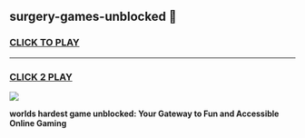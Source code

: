 
## surgery-games-unblocked 👋
<h3>
<a href="https://premium.freeplayer.one?title=surgery-games-unblocked&ref=14F">CLICK TO PLAY</a></h3>
<hr>

<h3>
<a href="https://premium.freeplayer.one?title=surgery-games-unblocked&ref=14F">CLICK 2 PLAY</a>
  
</h3>

<a href="https://premium.freeplayer.one?title=surgery-games-unblocked&ref=12F/"><img src="https://clearcache.store/games.png"></a>


**worlds hardest game unblocked: Your Gateway to Fun and Accessible Online Gaming**
